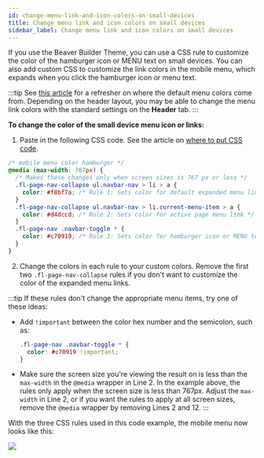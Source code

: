 ```yaml
---
id: change-menu-link-and-icon-colors-on-small-devices
title: Change menu link and icon colors on small devices
sidebar_label: Change menu link and icon colors on small devices
---
```


If you use the Beaver Builder Theme, you can use a CSS rule to customize the color of the hamburger icon or MENU text on small devices. You can also add custom CSS to customize the link colors in the mobile menu, which expands when you click the hamburger icon or menu text.

:::tip
See [this article](/bb-theme/defaults-for-styles/colors/where-do-menu-colors-come-from.md) for a refresher on where the default menu colors come from. Depending on the header layout, you may be able to change the menu link colors with the standard settings on the **Header** tab.
:::

**To change the color of the small device menu icon or links:**

1. Paste in the following CSS code.
   See the article on [where to put CSS code](/beaver-builder/basics/custom-code).

```css
/* mobile menu color hamburger */
@media (max-width: 767px) {
  /* Makes these changes only when screen sizes is 767 px or less */
  .fl-page-nav-collapse ul.navbar-nav > li > a {
    color: #f8bf7a; /* Rule 1: Sets color for default expanded menu links */
  }
  .fl-page-nav-collapse ul.navbar-nav > li.current-menu-item > a {
    color: #d4dccd; /* Rule 2: Sets color for active page menu link */
  }
  .fl-page-nav .navbar-toggle * {
    color: #c70919; /* Rule 3: Sets color for hamburger icon or MENU text */
  }
}
```

2. Change the colors in each rule to your custom colors.
   Remove the first two `.fl-page-nav-collapse` rules if you don't want to customize the color of the expanded menu links.

:::tip
If these rules don't change the appropriate menu items, try one of these
ideas:

- Add `!important` between the color hex number and the semicolon, such as:

  ```css
  .fl-page-nav .navbar-toggle * {
    color: #c70919 !important;
  }
  ```

- Make sure the screen size you're viewing the result on is less than the `max-width` in the `@media` wrapper in Line 2.
  In the example above, the rules only apply when the screen size is less than 767px. Adjust the `max-width` in Line 2, or if you want the rules to apply at all screen sizes, remove the `@media` wrapper by removing Lines 2 and 12.
  :::

With the three CSS rules used in this code example, the mobile menu now looks like this:

![](/img/change-menu-link-and-icon-colors-on-small-devices-048be572.png)
